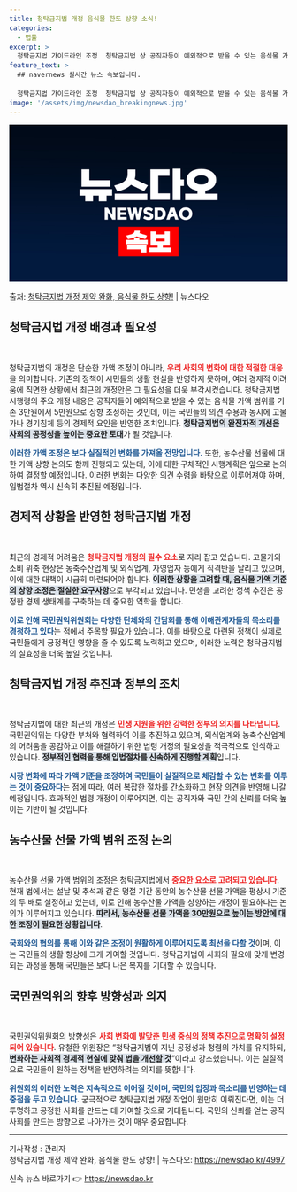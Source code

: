 ```yaml
---
title: 청탁금지법 개정 음식물 한도 상향 소식!
categories:
  - 법률
excerpt: >
  청탁금지법 가이드라인 조정  청탁금지법 상 공직자등이 예외적으로 받을 수 있는 음식물 가액 범위가 상향 조정…
feature_text: >
  ## navernews 실시간 뉴스 속보입니다.

  청탁금지법 가이드라인 조정  청탁금지법 상 공직자등이 예외적으로 받을 수 있는 음식물 가액 범위가 상향 조정…
image: '/assets/img/newsdao_breakingnews.jpg'
---
```


![뉴스다오 속보](/assets/img/newsdao_breakingnews.jpg)

<p>출처: <a href="https://newsdao.kr/4997" rel="dofollow">청탁금지법 개정 제약 완화, 음식물 한도 상향!</a> | 뉴스다오</p>

<h2 data-ke-size="size26">청탁금지법 개정 배경과 필요성</h2>

<p data-ke-size="size16">&nbsp;</p>

청탁금지법의 개정은 단순한 가액 조정이 아니라, <b><span style="color: #ee2323;">우리 사회의 변화에 대한 적절한 대응</span></b>을 의미합니다. 기존의 정책이 시민들의 생활 현실을 반영하지 못하며, 여러 경제적 어려움에 직면한 상황에서 최근의 개정안은 그 필요성을 더욱 부각시켰습니다. 청탁금지법 시행령의 주요 개정 내용은 공직자들이 예외적으로 받을 수 있는 음식물 가액 범위를 기존 3만원에서 5만원으로 상향 조정하는 것인데, 이는 국민들의 의견 수용과 동시에 고물가나 경기침체 등의 경제적 요인을 반영한 조치입니다. <b><span style="background-color: #21538527;">청탁금지법의 완전자적 개선은 사회의 공정성을 높이는 중요한 토대</span></b>가 될 것입니다.

<b><span style="color: #1a5490;">이러한 가액 조정은 보다 실질적인 변화를 가져올 전망입니다.</span></b> 또한, 농수산물 선물에 대한 가액 상향 논의도 함께 진행되고 있는데, 이에 대한 구체적인 시행계획은 앞으로 논의하여 결정할 예정입니다. 이러한 변화는 다양한 의견 수렴을 바탕으로 이루어져야 하며, 입법절차 역시 신속히 추진될 예정입니다.

<h2 data-ke-size="size26">경제적 상황을 반영한 청탁금지법 개정</h2>

<p data-ke-size="size16">&nbsp;</p>

최근의 경제적 어려움은 <b><span style="color: #ee2323;">청탁금지법 개정의 필수 요소</span></b>로 자리 잡고 있습니다. 고물가와 소비 위축 현상은 농축수산업계 및 외식업계, 자영업자 등에게 직격탄을 날리고 있으며, 이에 대한 대책이 시급히 마련되어야 합니다. <b><span style="background-color: #21538527;">이러한 상황을 고려할 때, 음식물 가액 기준의 상향 조정은 절실한 요구사항</span></b>으로 부각되고 있습니다. 민생을 고려한 정책 추진은 공정한 경제 생태계를 구축하는 데 중요한 역학을 합니다.

<b><span style="color: #1a5490;">이로 인해 국민권익위원회는 다양한 단체와의 간담회를 통해 이해관계자들의 목소리를 경청하고 있다</span></b>는 점에서 주목할 필요가 있습니다. 이를 바탕으로 마련된 정책이 실제로 국민들에게 긍정적인 영향을 줄 수 있도록 노력하고 있으며, 이러한 노력은 청탁금지법의 실효성을 더욱 높일 것입니다.

<h2 data-ke-size="size26">청탁금지법 개정 추진과 정부의 조치</h2>

<p data-ke-size="size16">&nbsp;</p>

청탁금지법에 대한 최근의 개정은 <b><span style="color: #ee2323;">민생 지원을 위한 강력한 정부의 의지를 나타냅니다</span></b>. 국민권익위는 다양한 부처와 협력하여 이를 추진하고 있으며, 외식업계와 농축수산업계의 어려움을 공감하고 이를 해결하기 위한 법령 개정의 필요성을 적극적으로 인식하고 있습니다. <b><span style="background-color: #21538527;">정부적인 협력을 통해 입법절차를 신속하게 진행할 계획</span></b>입니다.

<b><span style="color: #1a5490;">시장 변화에 따라 가액 기준을 조정하여 국민들이 실질적으로 체감할 수 있는 변화를 이루는 것이 중요하다</span></b>는 점에 따라, 여러 복잡한 절차를 간소화하고 현장 의견을 반영해 나갈 예정입니다. 효과적인 법령 개정이 이루어지면, 이는 공직자와 국민 간의 신뢰를 더욱 높이는 기반이 될 것입니다.

<h2 data-ke-size="size26">농수산물 선물 가액 범위 조정 논의</h2>

<p data-ke-size="size16">&nbsp;</p>

농수산물 선물 가액 범위의 조정은 청탁금지법에서 <b><span style="color: #ee2323;">중요한 요소로 고려되고 있습니다</span></b>. 현재 법에서는 설날 및 추석과 같은 명절 기간 동안의 농수산물 선물 가액을 평상시 기준의 두 배로 설정하고 있는데, 이로 인해 농수산물 가액을 상향하는 개정이 필요하다는 논의가 이루어지고 있습니다. <b><span style="background-color: #21538527;">따라서, 농수산물 선물 가액을 30만원으로 높이는 방안에 대한 조정이 필요한 상황입니다</span></b>.

<b><span style="color: #1a5490;">국회와의 협의를 통해 이와 같은 조정이 원활하게 이루어지도록 최선을 다할 것</span></b>이며, 이는 국민들의 생활 향상에 크게 기여할 것입니다. 청탁금지법이 사회의 필요에 맞게 변경되는 과정을 통해 국민들은 보다 나은 복지를 기대할 수 있습니다.

<h2 data-ke-size="size26">국민권익위의 향후 방향성과 의지</h2>

<p data-ke-size="size16">&nbsp;</p>

국민권익위원회의 방향성은 <b><span style="color: #ee2323;">사회 변화에 발맞춘 민생 중심의 정책 추진으로 명확히 설정되어 있습니다</span></b>. 유철환 위원장은 “청탁금지법이 지닌 공정성과 청렴의 가치를 유지하되, <b><span style="background-color: #21538527;">변화하는 사회적 경제적 현실에 맞춰 법을 개선할 것</span></b>”이라고 강조했습니다. 이는 실질적으로 국민들이 원하는 정책을 반영하려는 의지를 뜻합니다.

<b><span style="color: #1a5490;">위원회의 이러한 노력은 지속적으로 이어질 것이며, 국민의 입장과 목소리를 반영하는 데 중점을 두고 있습니다</span></b>. 궁극적으로 청탁금지법 개정 작업이 원만히 이뤄진다면, 이는 더 투명하고 공정한 사회를 만드는 데 기여할 것으로 기대됩니다. 국민의 신뢰를 얻는 공직사회를 만드는 방향으로 나아가는 것이 매우 중요합니다. 

<p data-ke-size="size16"></p> 

---

기사작성 : 관리자  
청탁금지법 개정 제약 완화, 음식물 한도 상향! | 뉴스다오: https://newsdao.kr/4997  
 

신속 뉴스 바로가기 👉 <a href="https://newsdao.kr" rel="dofollow">https://newsdao.kr</a>


